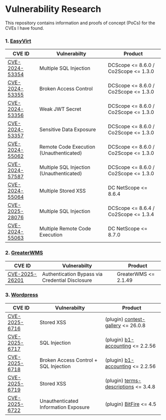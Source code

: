 # Vulnerability Research

This repository contains information and proofs of concept (PoCs) for the CVEs I have found.

### 1. [EasyVirt](https://www.easyvirt.com/)
| CVE ID       | Vulnerabilty           | Product               |
|--------------|------------------------|-----------------------|
| [CVE-2024-53354](https://github.com/Elymaro/CVE/blob/main/EasyVirt/CVE-2024-53354.md)| Multiple SQL Injection | DCScope <= 8.6.0 / Co2Scope <= 1.3.0 |
| [CVE-2024-53355](https://github.com/Elymaro/CVE/blob/main/EasyVirt/CVE-2024-53355.md)| Broken Access Control | DCScope <= 8.6.0 / Co2Scope <= 1.3.0 |
| [CVE-2024-53356](https://github.com/Elymaro/CVE/blob/main/EasyVirt/CVE-2024-53356.md)| Weak JWT Secret | DCScope <= 8.6.0 / Co2Scope <= 1.3.0 |
| [CVE-2024-53357](https://github.com/Elymaro/CVE/blob/main/EasyVirt/CVE-2024-53357.md)| Sensitive Data Exposure | DCScope <= 8.6.0 / Co2Scope <= 1.3.0 |
| [CVE-2024-55062](https://github.com/Elymaro/CVE/blob/main/EasyVirt/CVE-2024-55062.md)| Remote Code Execution (Unauthenticated) | DCScope <= 8.6.0 / Co2Scope <= 1.3.0 |
| [CVE-2024-57587](https://github.com/Elymaro/CVE/blob/main/EasyVirt/CVE-2024-57587.md)| Multiple SQL Injection (Unauthenticated) | DCScope <= 8.6.0 / Co2Scope <= 1.3.0 |
| [CVE-2024-55064](https://github.com/Elymaro/CVE/blob/main/EasyVirt/CVE-2024-55064.md)| Multiple Stored XSS | DC NetScope <= 8.6.4 |
| [CVE-2025-28076](https://github.com/Elymaro/CVE/blob/main/EasyVirt/CVE-2025-28076.md)| Multiple SQL Injection | DCScope <= 8.6.4 / Co2Scope <= 1.3.4 |
| [CVE-2024-55063](https://github.com/Elymaro/CVE/blob/main/EasyVirt/CVE-2024-55063.md)| Multiple Remote Code Execution | DC NetScope <= 8.7.0 |


### 2. [GreaterWMS](https://github.com/GreaterWMS/GreaterWMS)
| CVE ID       | Vulnerabilty           | Product               |
|--------------|------------------------|-----------------------|
| [CVE-2025-26201](https://github.com/Elymaro/CVE/blob/main/GreaterWMS/CVE-2025-26201.md)| Authentication Bypass via Credential Disclosure  | GreaterWMS <= 2.1.49 |

### 3. [Wordpress](https://wordpress.org/)
| CVE ID       | Vulnerabilty           | Product               |
|--------------|------------------------|-----------------------|
| [CVE-2025-6716](https://www.wordfence.com/threat-intel/vulnerabilities/wordpress-plugins/contest-gallery/contest-gallery-2608-authenticated-author-stored-cross-site-scripting)| Stored XSS | (plugin) [contest-gallery](https://wordpress.org/plugins/contest-gallery/) <= 26.0.8 |
| [CVE-2025-6717](https://www.wordfence.com/threat-intel/vulnerabilities/wordpress-plugins/b1-accounting/b1lt-for-woocommerce-2256-authenticated-subscriber-sql-injection)| SQL Injection | (plugin) [b1-accounting](https://wordpress.org/plugins/b1-accounting/) <= 2.2.56 |
| [CVE-2025-6718](https://www.wordfence.com/threat-intel/vulnerabilities/wordpress-plugins/b1-accounting/b1lt-for-woocommerce-2256-missing-authorization-to-authenticated-subscriber-arbitrary-sql-injection)| Broken Access Control + SQL Injection | (plugin) [b1-accounting](https://wordpress.org/plugins/b1-accounting/) <= 2.2.56 |
| [CVE-2025-6719](https://www.wordfence.com/threat-intel/vulnerabilities/wordpress-plugins/contest-gallery/contest-gallery-2608-authenticated-author-stored-cross-site-scripting)| Stored XSS | (plugin) [terms-descriptions](https://wordpress.org/plugins/terms-descriptions/) <= 3.4.8 |
| [CVE-2025-6722](https://www.wordfence.com/threat-intel/vulnerabilities/wordpress-plugins/bitfire/bitfire-45-unauthenticated-information-exposure)| Unauthenticated Information Exposure | (plugin) [BitFire](https://wordpress.org/plugins/bitfire/) <= 4.5 |


